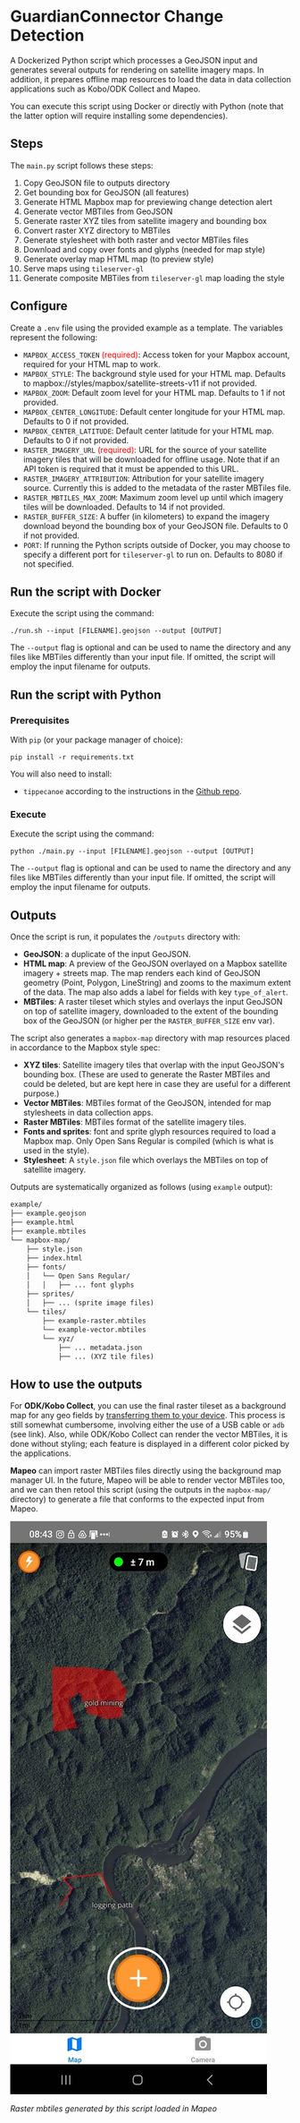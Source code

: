 # GuardianConnector Change Detection

A Dockerized Python script which processes a GeoJSON input and generates several outputs for rendering on satellite imagery maps. In addition, it prepares offline map resources to load the data in data collection applications such as Kobo/ODK Collect and Mapeo.

You can execute this script using Docker or directly with Python (note that the latter option will require installing some dependencies).

## Steps

The `main.py` script follows these steps:

1. Copy GeoJSON file to outputs directory
2. Get bounding box for GeoJSON (all features)
3. Generate HTML Mapbox map for previewing change detection alert
4. Generate vector MBTiles from GeoJSON
5. Generate raster XYZ tiles from satellite imagery and bounding box
6. Convert raster XYZ directory to MBTiles
7. Generate stylesheet with both raster and vector MBTiles files
8. Download and copy over fonts and glyphs (needed for map style)
9. Generate overlay map HTML map (to preview style)
10. Serve maps using `tileserver-gl`
11. Generate composite MBTiles from `tileserver-gl` map loading the style

## Configure

Create a `.env` file using the provided example as a template. The variables represent the following:

* `MAPBOX_ACCESS_TOKEN` <span style="color:red">(required)</span>: Access token for your Mapbox account, required for your HTML map to work.
* `MAPBOX_STYLE`: The background style used for your HTML map. Defaults to mapbox://styles/mapbox/satellite-streets-v11 if not provided.
* `MAPBOX_ZOOM`: Default zoom level for your HTML map. Defaults to 1 if not provided.
* `MAPBOX_CENTER_LONGITUDE`: Default center longitude for your HTML map. Defaults to 0 if not provided.
* `MAPBOX_CENTER_LATITUDE`: Default center latitude for your HTML map. Defaults to 0 if not provided.
* `RASTER_IMAGERY_URL` <span style="color:red">(required)</span>: URL for the source of your satellite imagery tiles that will be downloaded for offline usage. Note that if an API token is required that it must be appended to this URL.
* `RASTER_IMAGERY_ATTRIBUTION`: Attribution for your satellite imagery source. Currently this is added to the metadata of the raster MBTiles file.
* `RASTER_MBTILES_MAX_ZOOM`: Maximum zoom level up until which imagery tiles will be downloaded. Defaults to 14 if not provided.
* `RASTER_BUFFER_SIZE`: A buffer (in kilometers) to expand the imagery download beyond the bounding box of your GeoJSON file. Defaults to 0 if not provided.
* `PORT`: If running the Python scripts outside of Docker, you may choose to specify a different port for `tileserver-gl` to run on. Defaults to 8080 if not specified.

## Run the script with Docker

Execute the script using the command:

```
./run.sh --input [FILENAME].geojson --output [OUTPUT]
```

The `--output` flag is optional and can be used to name the directory and any files like MBTiles differently than your input file. If omitted, the script will employ the input filename for outputs.

## Run the script with Python

### Prerequisites
With `pip` (or your package manager of choice):
```
pip install -r requirements.txt
```

You will also need to install:

* `tippecanoe` according to the instructions in the [Github repo](https://github.com/mapbox/tippecanoe).

### Execute 
Execute the script using the command:

```
python ./main.py --input [FILENAME].geojson --output [OUTPUT]
```

The `--output` flag is optional and can be used to name the directory and any files like MBTiles differently than your input file. If omitted, the script will employ the input filename for outputs.

## Outputs

Once the script is run, it populates the `/outputs` directory with:

* **GeoJSON**: a duplicate of the input GeoJSON.
* **HTML map**: A preview of the GeoJSON overlayed on a Mapbox satellite imagery + streets map. The map renders each kind of GeoJSON geometry (Point, Polygon, LineString) and zooms to the maximum extent of the data. The map also adds a label for fields with key `type_of_alert`.
* **MBTiles**: A raster tileset which styles and overlays the input GeoJSON on top of satellite imagery, downloaded to the extent of the bounding box of the GeoJSON (or higher per the `RASTER_BUFFER_SIZE` env var).

The script also generates a `mapbox-map` directory with map resources placed in accordance to the Mapbox style spec:

* **XYZ tiles**:  Satellite imagery tiles that overlap with the input GeoJSON's bounding box. (These are used to generate the Raster MBTiles and could be deleted, but are kept here in case they are useful for a different purpose.)
* **Vector MBTiles**: MBTiles format of the GeoJSON, intended for map stylesheets in data collection apps.
* **Raster MBTiles**: MBTiles format of the satellite imagery tiles.
* **Fonts and sprites**: font and sprite glyph resources required to load a Mapbox map. Only Open Sans Regular is compiled (which is what is used in the style).
* **Stylesheet**: A `style.json` file which overlays the MBTiles on top of satellite imagery.

Outputs are systematically organized as follows (using `example` output):

```
example/
├── example.geojson
├── example.html
├── example.mbtiles
└── mapbox-map/
    ├── style.json
    ├── index.html
    ├── fonts/
    │   └── Open Sans Regular/
    │   │   ├── ... font glyphs
    ├── sprites/
    │   ├── ... (sprite image files)
    └── tiles/
        ├── example-raster.mbtiles
        └── example-vector.mbtiles
        └── xyz/
            ├── ... metadata.json
            ├── ... (XYZ tile files) 
```

## How to use the outputs

For **ODK/Kobo Collect**, you can use the final raster tileset as a background map for any geo fields by [transferring them to your device](https://docs.getodk.org/collect-offline-maps/). This process is still somewhat cumbersome, involving either the use of a USB cable or `adb` (see link). Also, while ODK/Kobo Collect can render the vector MBTiles, it is done without styling; each feature is displayed in a different color picked by the applications. 

 **Mapeo** can import raster MBTiles files directly using the background map manager UI. In the future, Mapeo will be able to render vector MBTiles too, and we can then retool this script (using the outputs in the `mapbox-map/` directory) to generate a file that conforms to the expected input from Mapeo.

![Raster mbtiles generated by this script loaded in Mapeo](images/mapeo.jpg)

*Raster mbtiles generated by this script loaded in Mapeo*